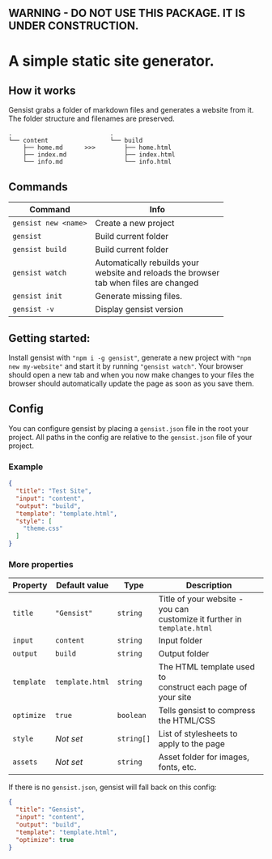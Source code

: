 ## WARNING - DO NOT USE THIS PACKAGE. IT IS UNDER CONSTRUCTION.

# A simple static site generator.

## How it works
Gensist grabs a folder of markdown files and generates a website from it. The folder structure and filenames are preserved.
```
.                           .
└── content                 └── build
    ├── home.md      >>>        ├── home.html
    ├── index.md                ├── index.html
    └── info.md                 └── info.html
```

## Commands

| Command              | Info                                                                                         |
| -------------------- | -------------------------------------------------------------------------------------------- |
| `gensist new <name>` | Create a new project                                                                         |
| `gensist`            | Build current folder                                                                         |
| `gensist build`      | Build current folder                                                                         |
| `gensist watch`      | Automatically rebuilds your<br>website and reloads the browser<br>tab when files are changed |
| `gensist init`       | Generate missing files.                                                                      |
| `gensist -v`         | Display gensist version                                                                      |

## Getting started:
Install gensist with `"npm i -g gensist"`, generate a new project with `"npm new my-website"` and start it by running `"gensist watch"`. Your browser should open a new tab and when you now make changes to your files the browser should automatically update the page as soon as you save them.

## Config
You can configure gensist by placing a `gensist.json` file in the root your project. All paths in the config are relative to the `gensist.json` file of your project.

### Example
```json
{
  "title": "Test Site",
  "input": "content",
  "output": "build",
  "template": "template.html",
  "style": [
    "theme.css"
  ]
}
```

### More properties
| Property   | Default value   | Type       | Description                                                                     |
| ---------- | --------------- | ---------- | ------------------------------------------------------------------------------- |
| `title`    | `"Gensist"`     | `string`   | Title of your website - you can <br>customize it further in <br>`template.html` |
| `input`    | `content`       | `string`   | Input folder                                                                    |
| `output`   | `build`         | `string`   | Output folder                                                                   |
| `template` | `template.html` | `string`   | The HTML template used to <br>construct each page of your site                  |
| `optimize` | `true`          | `boolean`  | Tells gensist to compress the HTML/CSS                                          |
| `style`    | _Not set_       | `string[]` | List of stylesheets to apply to the page                                        |
| `assets`   | _Not set_       | `string`   | Asset folder for images, fonts, etc.                                            |

If there is no `gensist.json`, gensist will fall back on this config:
```json
{
  "title": "Gensist",
  "input": "content",
  "output": "build",
  "template": "template.html",
  "optimize": true
}
```